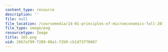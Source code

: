 ```yaml
---
content_type: resource
description: ''
file: null
file_location: /coursemedia/14-01-principles-of-microeconomics-fall-2018/26b7a799f28988a1f2b9cb1d73776067_165.png
file_type: image/png
resourcetype: Image
title: 165.png
uid: 26b7a799-f289-88a1-f2b9-cb1d73776067
---
```

